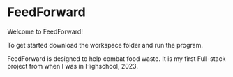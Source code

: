 # FeedForward
Welcome to FeedForward!

To get started download the workspace folder and run the program.

FeedForward is designed to help combat food waste. It is my first Full-stack project from when I was in Highschool, 2023.

